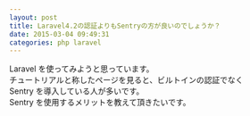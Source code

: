 ```yaml
---
layout: post
title: Laravel4.2の認証よりもSentryの方が良いのでしょうか？
date: 2015-03-04 09:49:31
categories: php laravel
---
```

<p>Laravel を使ってみようと思っています。<br>
チュートリアルと称したページを見ると、ビルトインの認証でなく<br>
Sentry を導入している人が多いです。<br>
Sentry を使用するメリットを教えて頂きたいです。</p>
